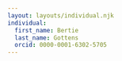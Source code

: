 ```yaml
---
layout: layouts/individual.njk
individual:
  first_name: Bertie
  last_name: Gottens
  orcid: 0000-0001-6302-5705
---
```

